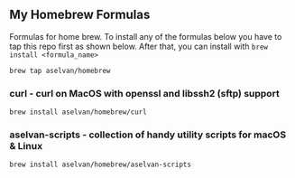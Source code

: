 ## My Homebrew Formulas
Formulas for home brew. To install any of the formulas below you have to
tap this repo first as shown below. After that, you can install with 
```brew install <formula_name>``` 

```brew tap aselvan/homebrew```

### curl - curl on MacOS with openssl and libssh2 (sftp) support
```
brew install aselvan/homebrew/curl
```
### aselvan-scripts - collection of handy utility scripts for macOS & Linux
```
brew install aselvan/homebrew/aselvan-scripts
```
